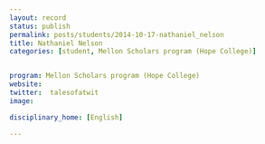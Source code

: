 ```yaml
---
layout: record
status: publish
permalink: posts/students/2014-10-17-nathaniel_nelson
title: Nathaniel Nelson
categories: [student, Mellon Scholars program (Hope College)]


program: Mellon Scholars program (Hope College)
website: 
twitter:  talesofatwit
image: 

disciplinary_home: [English]

---
```


